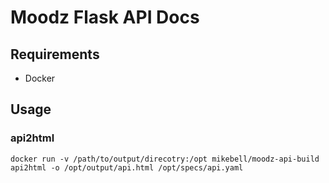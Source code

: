 # Moodz Flask API Docs

## Requirements

* Docker

## Usage

### api2html

``docker run -v /path/to/output/direcotry:/opt mikebell/moodz-api-build api2html -o /opt/output/api.html /opt/specs/api.yaml``